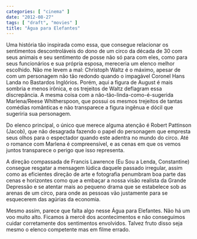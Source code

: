 ```yaml
---
categories: [ "cinema" ]
date: "2012-08-27"
tags: [ "draft", "movies" ]
title: "Água para Elefantes"
---
```

Uma história tão inspirada como essa, que consegue relacionar os sentimentos descontroláveis do dono de um circo da década de 30 com seus animais e seu sentimento de posse não só para com eles, como para seus funcionários e sua própria esposa, mereceria um elenco melhor escolhido. Não me levem a mal: Christoph Waltz é o máximo, apesar de com um personagem não tão redondo quando o impagável Coronel Hans Landa no Bastardos Inglórios. Porém, aqui a figura de August é mais sombria e menos irônica, e os trejeitos de Waltz deflagram essa discrepância. A mesma coisa com a não-tão-linda-como-é-sugerida Marlena/Reese Whitherspoon, que possui os mesmos trejeitos de tantas comédias românticas e não transparece a figura ingênua e dócil que sugeriria sua personagem.

Do elenco principal, o único que merece alguma atenção é Robert Pattinson (Jacob), que não desagrada fazendo o papel do personagem que empresta seus olhos para o espectador quando este adentra no mundo do circo. Até o romance com Marlena é compreensível, e as cenas em que os vemos juntos transparece o perigo que isso representa.

A direção compassada de Francis Lawrence (Eu Sou a Lenda, Constantine) consegue resgatar a mensagem lúdica daquele passado irregular, assim como as eficientes direção de arte e fotografia penumbram boa parte das cenas e horizontes como que a embaçar a nossa visão realista da Grande Depressão e se atentar mais ao pequeno drama que se estabelece sob as arenas de um circo, para onde as pessoas vão justamente para se esquecerem das agúrias da economia.

Mesmo assim, parece que falta algo nesse Água para Elefantes. Não há um voo muito alto. Ficamos à mercê dos acontecimentos e não conseguimos cuidar corretamente dos sentimentos envolvidos. Talvez fruto disso seja mesmo o elenco competente mas em filme errado.

